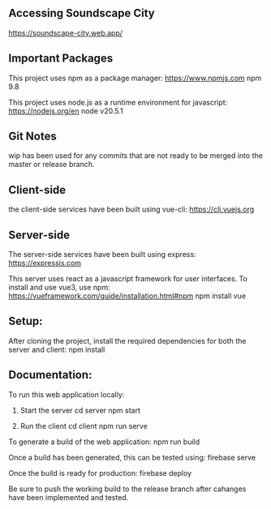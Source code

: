 ## Accessing Soundscape City
https://soundscape-city.web.app/

## Important Packages

This project uses npm as a package manager: https://www.npmjs.com
npm 9.8

This project uses node.js as a runtime environment for javascript: https://nodejs.org/en
node v20.5.1

## Git Notes

wip has been used for any commits that are not ready to be merged into the master
or release branch.

## Client-side

the client-side services have been built using vue-cli: https://cli.vuejs.org

## Server-side

The server-side services have been built using express: https://expressjs.com

This server uses react as a javascript framework for user interfaces. To install and use vue3, use npm: https://vueframework.com/guide/installation.html#npm
npm install vue

## Setup:

After cloning the project, install the required dependencies for both the server and client:
  npm install

## Documentation:

To run this web application locally:
1. Start the server
   cd server
   npm start
   
2. Run the client
   cd client
   npm run serve

To generate a build of the web application:
  npm run build

Once a build has been generated, this can be tested using:
  firebase serve

Once the build is ready for production:
  firebase deploy

Be sure to push the working build to the release branch after cahanges have been implemented and tested.
